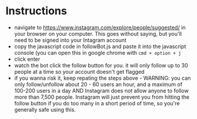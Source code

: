 # Instructions
- navigate to https://www.instagram.com/explore/people/suggested/ in your browser on your computer. This goes without saying, but you'll need to be signed into your Intagram account
- copy the javascript code in followBot.js and paste it into the javascript console (you can open this in google chrome with `cmd + option + j`
- click enter
- watch the bot click the follow button for you. it will only follow up to 30 people at a time so your account doesn't get flagged
- if you wanna risk it, keep repating the steps above - WARNING: you can only follow/unfollow about 20 - 60 users an hour, and a maximum of 100-200 users in a day AND Instagram does not allow anyone to follow more than 7,500 people. Instagram will just prevent you from hitting the follow button if you do too many in a short period of time, so you're generally safe using this.
